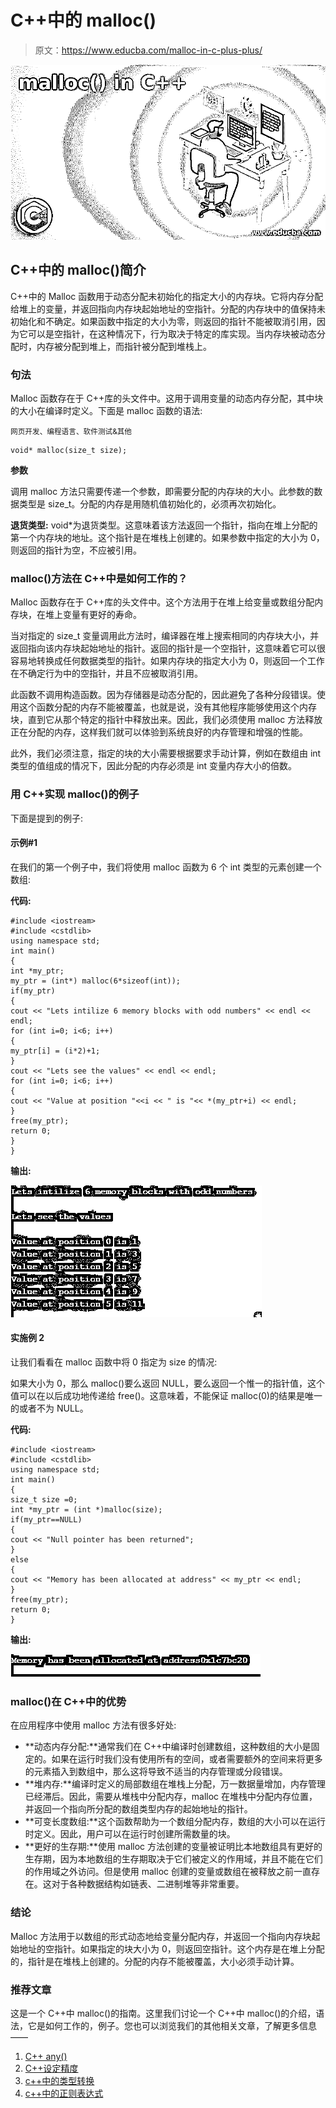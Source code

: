 # C++中的 malloc()

> 原文：<https://www.educba.com/malloc-in-c-plus-plus/>

![malloc() in C++](img/5daf5df86c42029be11dcb7c9d8d9e46.png)



## C++中的 malloc()简介

C++中的 Malloc 函数用于动态分配未初始化的指定大小的内存块。它将内存分配给堆上的变量，并返回指向内存块起始地址的空指针。分配的内存块中的值保持未初始化和不确定。如果函数中指定的大小为零，则返回的指针不能被取消引用，因为它可以是空指针，在这种情况下，行为取决于特定的库实现。当内存块被动态分配时，内存被分配到堆上，而指针被分配到堆栈上。

### 句法

Malloc 函数存在于 C++库的<cstdlib>头文件中。这用于调用变量的动态内存分配，其中块的大小在编译时定义。下面是 malloc 函数的语法:</cstdlib>

<small>网页开发、编程语言、软件测试&其他</small>

```
void* malloc(size_t size);
```

**参数**

调用 malloc 方法只需要传递一个参数，即需要分配的内存块的大小。此参数的数据类型是 size_t。分配的内存是用随机值初始化的，必须再次初始化。

**退货类型:** void*为退货类型。这意味着该方法返回一个指针，指向在堆上分配的第一个内存块的地址。这个指针是在堆栈上创建的。如果参数中指定的大小为 0，则返回的指针为空，不应被引用。

### malloc()方法在 C++中是如何工作的？

Malloc 函数存在于 C++库的<cstdlib>头文件中。这个方法用于在堆上给变量或数组分配内存块，在堆上变量有更好的寿命。</cstdlib>

当对指定的 size_t 变量调用此方法时，编译器在堆上搜索相同的内存块大小，并返回指向该内存块起始地址的指针。返回的指针是一个空指针，这意味着它可以很容易地转换成任何数据类型的指针。如果内存块的指定大小为 0，则返回一个工作在不确定行为中的空指针，并且不应被取消引用。

此函数不调用构造函数。因为存储器是动态分配的，因此避免了各种分段错误。使用这个函数分配的内存不能被覆盖，也就是说，没有其他程序能够使用这个内存块，直到它从那个特定的指针中释放出来。因此，我们必须使用 malloc 方法释放正在分配的内存，这样我们就可以体验到系统良好的内存管理和增强的性能。

此外，我们必须注意，指定的块的大小需要根据要求手动计算，例如在数组由 int 类型的值组成的情况下，因此分配的内存必须是 int 变量内存大小的倍数。

### 用 C++实现 malloc()的例子

下面是提到的例子:

#### 示例#1

在我们的第一个例子中，我们将使用 malloc 函数为 6 个 int 类型的元素创建一个数组:

**代码:**

```
#include <iostream>
#include <cstdlib>
using namespace std;
int main()
{
int *my_ptr;
my_ptr = (int*) malloc(6*sizeof(int));
if(my_ptr)
{
cout << "Lets intilize 6 memory blocks with odd numbers" << endl << endl;
for (int i=0; i<6; i++)
{
my_ptr[i] = (i*2)+1;
}
cout << "Lets see the values" << endl << endl;
for (int i=0; i<6; i++)
{
cout << "Value at position "<<i << " is "<< *(my_ptr+i) << endl;
}
free(my_ptr);
return 0;
}
}
```

**输出:**

![malloc() in C++1](img/ea96d4aba9612d58c621233dff1dd585.png)



#### 实施例 2

让我们看看在 malloc 函数中将 0 指定为 size 的情况:

如果大小为 0，那么 malloc()要么返回 NULL，要么返回一个惟一的指针值，这个值可以在以后成功地传递给 free()。这意味着，不能保证 malloc(0)的结果是唯一的或者不为 NULL。

**代码:**

```
#include <iostream>
#include <cstdlib>
using namespace std;
int main()
{
size_t size =0;
int *my_ptr = (int *)malloc(size);
if(my_ptr==NULL)
{
cout << "Null pointer has been returned";
}
else
{
cout << "Memory has been allocated at address" << my_ptr << endl;
}
free(my_ptr);
return 0;
}
```

**输出:**

![malloc() in C++2](img/c32edfde821677403bab61b5e3b1c957.png)



### malloc()在 C++中的优势

在应用程序中使用 malloc 方法有很多好处:

*   **动态内存分配:**通常我们在 C++中编译时创建数组，这种数组的大小是固定的。如果在运行时我们没有使用所有的空间，或者需要额外的空间来将更多的元素插入到数组中，那么这将导致不适当的内存管理或分段错误。
*   **堆内存:**编译时定义的局部数组在堆栈上分配，万一数据量增加，内存管理已经滞后。因此，需要从堆栈中分配内存，malloc 在堆栈中分配内存位置，并返回一个指向所分配的数组类型内存的起始地址的指针。
*   **可变长度数组:**这个函数帮助为一个数组分配内存，数组的大小可以在运行时定义。因此，用户可以在运行时创建所需数量的块。
*   **更好的生存期:**使用 malloc 方法创建的变量被证明比本地数组具有更好的生存期，因为本地数组的生存期取决于它们被定义的作用域，并且不能在它们的作用域之外访问。但是使用 malloc 创建的变量或数组在被释放之前一直存在。这对于各种数据结构如链表、二进制堆等非常重要。

### 结论

Malloc 方法用于以数组的形式动态地给变量分配内存，并返回一个指向内存块起始地址的空指针。如果指定的块大小为 0，则返回空指针。这个内存是在堆上分配的，指针是在堆栈上创建的。分配的内存不能被覆盖，大小必须手动计算。

### 推荐文章

这是一个 C++中 malloc()的指南。这里我们讨论一个 C++中 malloc()的介绍，语法，它是如何工作的，例子。您也可以浏览我们的其他相关文章，了解更多信息——

1.  [C++ any()](https://www.educba.com/c-plus-plus-any/)
2.  [C++设定精度](https://www.educba.com/c-plus-plus-setprecision/)
3.  [c++中的类型转换](https://www.educba.com/type-casting-in-c-plus-plus/)
4.  [c++中的正则表达式](https://www.educba.com/regular-expressions-in-c-plus-plus/)





